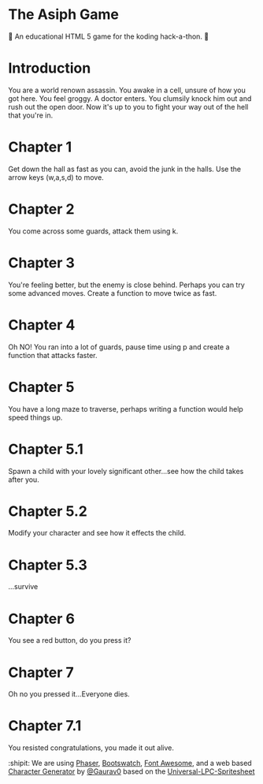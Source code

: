 The Asiph Game
==========

:children_crossing: An educational HTML 5 game for the koding hack-a-thon. :school_satchel:

Introduction
=======
You are a world renown assassin. You awake in a cell, unsure of how you got here. You feel groggy. A doctor enters. You clumsily knock him out and rush out the open door. Now it's up to you to fight your way out of the hell that you're in.

Chapter 1
=======
Get down the hall as fast as you can, avoid the junk in the halls. Use the arrow keys (w,a,s,d) to move.

Chapter 2
=======
You come across some guards, attack them using k.

Chapter 3
=======
You're feeling better, but the enemy is close behind. Perhaps you can try some advanced moves. Create a function to move twice as fast.

Chapter 4
=======
Oh NO! You ran into a lot of guards, pause time using p and create a function that attacks faster.

Chapter 5
=======
You have a long maze to traverse, perhaps writing a function would help speed things up.

Chapter 5.1
=======
Spawn a child with your lovely significant other...see how the child takes after you.

Chapter 5.2
=======
Modify your character and see how it effects the child.

Chapter 5.3
=======
...survive

Chapter 6
=======
You see a red button, do you press it?

Chapter 7
=======
Oh no you pressed it...Everyone dies.

Chapter 7.1
=======
You resisted congratulations, you made it out alive.

:shipit: We are using [Phaser](http://phaser.io), [Bootswatch](http://bootswatch.com/), [Font Awesome](http://fortawesome.github.io), and a web based [Character Generator](http://gaurav.munjal.us/Universal-LPC-Spritesheet-Character-Generator)  by [@Gaurav0](https://github.com/Gaurav0) based on the [Universal-LPC-Spritesheet](https://github.com/makrohn/Universal-LPC-spritesheet)